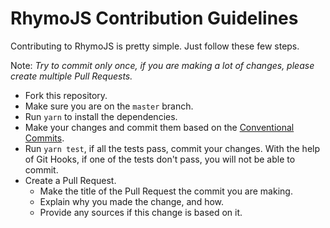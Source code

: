 # RhymoJS Contribution Guidelines

Contributing to RhymoJS is pretty simple. Just follow these few steps.

Note: <i>Try to commit only once, if you are making a lot of changes, please create multiple Pull Requests.</i>

- Fork this repository.
- Make sure you are on the `master` branch.
- Run `yarn` to install the dependencies.
- Make your changes and commit them based on the [Conventional Commits](https://www.conventionalcommits.org/en/v1.0.0/).
- Run `yarn test`, if all the tests pass, commit your changes. With the help of Git Hooks, if one of the tests don't pass, you will not be able to commit.
- Create a Pull Request.
  - Make the title of the Pull Request the commit you are making.
  - Explain why you made the change, and how.
  - Provide any sources if this change is based on it.
